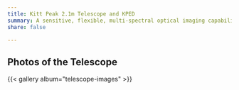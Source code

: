 ```yaml
---
title: Kitt Peak 2.1m Telescope and KPED
summary: A sensitive, flexible, multi-spectral optical imaging capability for high-cadence follow-up of the transient universe.
share: false

---
```


## Photos of the Telescope
{{< gallery album="telescope-images" >}}
